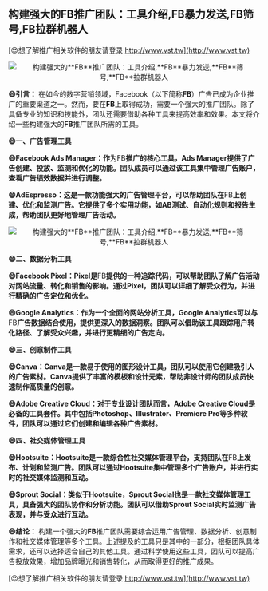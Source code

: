 ## **构建强大的**FB**推广团队：工具介绍,**FB**暴力发送,**FB**筛号,**FB**拉群机器人**

[😍想了解推广相关软件的朋友请登录 http://www.vst.tw](http://www.vst.tw)

 <center><img src="https://vst.tw/MP4/tuiguang/png/8.png" alt="构建强大的**FB**推广团队：工具介绍,**FB**暴力发送,**FB**筛号,**FB**拉群机器人"></center>

**😄引言：**
在如今的数字营销领域，Facebook（以下简称**FB**）广告已成为企业推广的重要渠道之一。然而，要在**FB**上取得成功，需要一个强大的推广团队。除了具备专业的知识和技能外，团队还需要借助各种工具来提高效率和效果。本文将介绍一些构建强大的**FB**推广团队所需的工具。

**😄一、广告管理工具**

**😄Facebook Ads Manager：作为**FB**推广的核心工具，Ads Manager提供了广告创建、投放、监测和优化的功能。团队成员可以通过该工具集中管理广告账户，查看广告绩效数据并进行调整。**

**😄AdEspresso：这是一款功能强大的广告管理平台，可以帮助团队在**FB**上创建、优化和监测广告。它提供了多个实用功能，如AB测试、自动化规则和报告生成，帮助团队更好地管理广告活动。**

 <center><img src="https://vst.tw/MP4/tuiguang/png/5.png" alt="构建强大的**FB**推广团队：工具介绍,**FB**暴力发送,**FB**筛号,**FB**拉群机器人"></center>

**😄二、数据分析工具**

**😄Facebook Pixel：Pixel是**FB**提供的一种追踪代码，可以帮助团队了解广告活动对网站流量、转化和销售的影响。通过Pixel，团队可以详细了解受众行为，并进行精确的广告定位和优化。**

**😄Google Analytics：作为一个全面的网站分析工具，Google Analytics可以与**FB**广告数据结合使用，提供更深入的数据洞察。团队可以借助该工具跟踪用户转化路径、了解受众兴趣，并进行更精细的广告定向。**

**😄三、创意制作工具**

**😄Canva：Canva是一款易于使用的图形设计工具，团队可以使用它创建吸引人的广告素材。Canva提供了丰富的模板和设计元素，帮助非设计师的团队成员快速制作高质量的创意。**

**😄Adobe Creative Cloud：对于专业设计团队而言，Adobe Creative Cloud是必备的工具套件。其中包括Photoshop、Illustrator、Premiere Pro等多种软件，团队可以通过它们创建和编辑各种广告素材。**

**😄四、社交媒体管理工具**

**😄Hootsuite：Hootsuite是一款综合性社交媒体管理平台，支持团队在**FB**上发布、计划和监测广告。团队可以通过Hootsuite集中管理多个广告账户，并进行实时的社交媒体监测和互动。**

**😄Sprout Social：类似于Hootsuite，Sprout Social也是一款社交媒体管理工具，具备强大的团队协作和分析功能。团队可以借助Sprout Social实时监测广告表现，并与受众进行互动。**

**😄结论：**
构建一个强大的**FB**推广团队需要综合运用广告管理、数据分析、创意制作和社交媒体管理等多个工具。上述提及的工具只是其中的一部分，根据团队具体需求，还可以选择适合自己的其他工具。通过科学使用这些工具，团队可以提高广告投放效果，增加品牌曝光和销售转化，从而取得更好的推广成果。

[😍想了解推广相关软件的朋友请登录 http://www.vst.tw](http://www.vst.tw)



